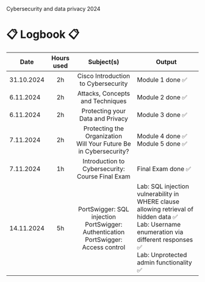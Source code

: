 Cybersecurity and data privacy 2024

# :clipboard: **Logbook** :clipboard:

| Date  | Hours used | Subject(s)  | Output |
| ------------- |     :---:      | :---: | ------------- |
| 31.10.2024  | 2h  | Cisco Introduction to Cybersecurity  | Module 1 done :white_check_mark: |
| 6.11.2024  | 2h  | Attacks, Concepts and Techniques | Module 2 done :white_check_mark: |
| 6.11.2024  | 2h  | Protecting your Data and Privacy | Module 3 done :white_check_mark: |
| 7.11.2024  | 2h  | Protecting the Organization<br>Will Your Future Be in Cybersecurity? | Module 4 done :white_check_mark:<br>Module 5 done :white_check_mark: |
| 7.11.2024  | 1h  | Introduction to Cybersecurity: Course Final Exam | Final Exam done :white_check_mark: |
| 14.11.2024  | 5h  | PortSwigger: SQL injection<br>PortSwigger: Authentication<br>PortSwigger: Access control | Lab: SQL injection vulnerability in WHERE clause allowing retrieval of hidden data :white_check_mark:<br>Lab: Username enumeration via different responses :white_check_mark:<br>Lab: Unprotected admin functionality :white_check_mark:|
